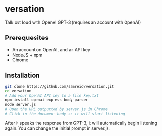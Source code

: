 # versation
Talk out loud with OpenAI GPT-3 (requires an account with OpenAI)

## Prerequesites
* An account on OpenAI, and an API key
* NodeJS + npm
* Chrome

## Installation
```bash
git clone https://github.com/samreid/versation.git
cd versation
# Add your OpenAI API key to a file key.txt
npm install openai express body-parser
node server.js
# Open the URL outputted by server.js in Chrome
# Click in the document body so it will start listening
```

After it speaks the response from GPT-3, it will automatically begin listening again. You can change the initial prompt
in server.js.
